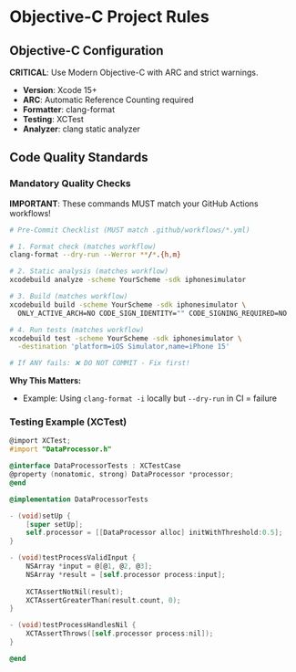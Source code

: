 <!-- OBJECTIVEC:START -->
# Objective-C Project Rules

## Objective-C Configuration

**CRITICAL**: Use Modern Objective-C with ARC and strict warnings.

- **Version**: Xcode 15+
- **ARC**: Automatic Reference Counting required
- **Formatter**: clang-format
- **Testing**: XCTest
- **Analyzer**: clang static analyzer

## Code Quality Standards

### Mandatory Quality Checks

**IMPORTANT**: These commands MUST match your GitHub Actions workflows!

```bash
# Pre-Commit Checklist (MUST match .github/workflows/*.yml)

# 1. Format check (matches workflow)
clang-format --dry-run --Werror **/*.{h,m}

# 2. Static analysis (matches workflow)
xcodebuild analyze -scheme YourScheme -sdk iphonesimulator

# 3. Build (matches workflow)
xcodebuild build -scheme YourScheme -sdk iphonesimulator \
  ONLY_ACTIVE_ARCH=NO CODE_SIGN_IDENTITY="" CODE_SIGNING_REQUIRED=NO

# 4. Run tests (matches workflow)
xcodebuild test -scheme YourScheme -sdk iphonesimulator \
  -destination 'platform=iOS Simulator,name=iPhone 15'

# If ANY fails: ❌ DO NOT COMMIT - Fix first!
```

**Why This Matters:**
- Example: Using `clang-format -i` locally but `--dry-run` in CI = failure

### Testing Example (XCTest)

```objective-c
@import XCTest;
#import "DataProcessor.h"

@interface DataProcessorTests : XCTestCase
@property (nonatomic, strong) DataProcessor *processor;
@end

@implementation DataProcessorTests

- (void)setUp {
    [super setUp];
    self.processor = [[DataProcessor alloc] initWithThreshold:0.5];
}

- (void)testProcessValidInput {
    NSArray *input = @[@1, @2, @3];
    NSArray *result = [self.processor process:input];
    
    XCTAssertNotNil(result);
    XCTAssertGreaterThan(result.count, 0);
}

- (void)testProcessHandlesNil {
    XCTAssertThrows([self.processor process:nil]);
}

@end
```

<!-- OBJECTIVEC:END -->

